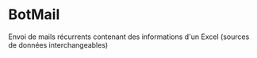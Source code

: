 # BotMail
Envoi de mails récurrents contenant des informations d'un Excel  (sources de données interchangeables)
